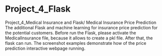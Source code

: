 # Project_4_Flask
Project_4_Medical Insurance and Flask/ Medical Insurance Price Prediction
The additional Flask and machine learning for insurance price prediction for the potential customers. Before run the Flask, please activate the MedicalInsurance file, because it allows to create a pkl file. After that, the flask can run. The screenshot examples demonstrate how of the price prediction interactive webpage running.
